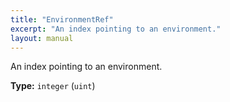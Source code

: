 ```yaml
---
title: "EnvironmentRef"
excerpt: "An index pointing to an environment."
layout: manual
---
```


An index pointing to an environment.

**Type:** `integer` (`uint`)







